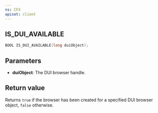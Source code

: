 ```yaml
---
ns: CFX
apiset: client
---
```

## IS_DUI_AVAILABLE

```c
BOOL IS_DUI_AVAILABLE(long duiObject);
```

## Parameters
* **duiObject**: The DUI browser handle.

## Return value
Returns `true` if the browser has been created for a specified DUI browser object, `false` otherwise.
